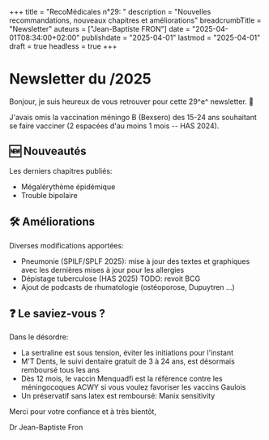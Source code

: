 +++
title = "RecoMédicales n°29: "
description = "Nouvelles recommandations, nouveaux chapitres et améliorations"
breadcrumbTitle = "Newsletter"
auteurs = ["Jean-Baptiste FRON"]
date = "2025-04-01T08:34:00+02:00"
publishdate = "2025-04-01"
lastmod = "2025-04-01"
draft = true
headless = true
+++

# Newsletter du /2025

Bonjour, je suis heureux de vous retrouver pour cette 29^e^ newsletter. 📰

J'avais omis la vaccination méningo B (Bexsero) des 15-24 ans souhaitant se faire vacciner (2 espacées d'au moins 1 mois -- HAS 2024).

## 🆕 Nouveautés

Les derniers chapitres publiés:

- Mégalérythème épidémique
- Trouble bipolaire

## 🛠️ Améliorations

Diverses modifications apportées:

- Pneumonie (SPILF/SPLF 2025): mise à jour des textes et graphiques avec les dernières mises à jour pour les allergies
- Dépistage tuberculose (HAS 2025) TODO: revoit BCG
- Ajout de podcasts de rhumatologie (ostéoporose, Dupuytren ...)

## ❓ Le saviez-vous ?

Dans le désordre:

- La sertraline est sous tension, éviter les initiations pour l'instant
- M'T Dents, le suivi dentaire gratuit de 3 à 24 ans, est désormais remboursé tous les ans
- Dès 12 mois, le vaccin Menquadfi est la référence contre les méningocoques ACWY si vous voulez favoriser les vaccins Gaulois
- Un préservatif sans latex est remboursé: Manix sensitivity

Merci pour votre confiance et à très bientôt,

Dr Jean-Baptiste Fron
